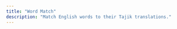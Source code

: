 ```yaml
---
title: "Word Match"
description: "Match English words to their Tajik translations."
---
```


<div class="game-board" id="gameBoard"></div>

<script>
  // Load word pairs from the JSON file
fetch('/assets/data/first-100-words.json')
  .then(response => response.json())
  .then(data => {
    // Shuffle the full list
    const shuffled = data.sort(() => 0.5 - Math.random());
    // Take 6 random pairs
    const selectedPairs = shuffled.slice(0, 6);

    // Duplicate and mix English/Tajik for the game
    const gameCards = [];
    selectedPairs.forEach(pair => {
      gameCards.push({ text: pair.english, pairId: pair.english });
      gameCards.push({ text: pair.tajik, pairId: pair.english });
    });

    // Shuffle the game cards
    const shuffledCards = gameCards.sort(() => 0.5 - Math.random());

    // Render cards to the board
    const board = document.getElementById('gameBoard');
    shuffledCards.forEach((card, index) => {
      const cardDiv = document.createElement('div');
      cardDiv.className = 'card';
      cardDiv.dataset.pairId = card.pairId;
      cardDiv.innerText = ''; // Start face-down
      cardDiv.addEventListener('click', () => flipCard(cardDiv, card.text));
      board.appendChild(cardDiv);
    });
  });

let flippedCards = [];
let isBusy = false;
// track how many tries
let tries = 0

function flipCard(cardDiv, text) {
  if (isBusy) return; // Prevent clicks while busy
  if (cardDiv.classList.contains('matched') || flippedCards.includes(cardDiv)) return;

  cardDiv.innerText = text;
  flippedCards.push(cardDiv);

  if (flippedCards.length === 2) {
    tries++; // Increment tries count
    isBusy = true; // Prevent further clicks
    const [card1, card2] = flippedCards;
    const isMatch = card1.dataset.pairId === card2.dataset.pairId;

  if (isMatch) {
      // Instantly show matched color
      card1.classList.add('matched');
      card2.classList.add('matched');
    }

    setTimeout(() => {
      if (isMatch) {

        // Check if all cards are matched
        const allMatched = Array.from(document.querySelectorAll('.card'))
          .every(card => card.classList.contains('matched'));
        if (allMatched) {
          showCongratsMessage();
        }
      } else {
        card1.innerText = '';
        card2.innerText = '';
      }
      flippedCards = [];
      isBusy = false; // Allow further clicks
    }, 1000);
  }
}

  function shuffleArray(array) {
    for (let i = array.length - 1; i > 0; i--) {
      const j = Math.floor(Math.random() * (i + 1));
      [array[i], array[j]] = [array[j], array[i]];
    }
  }

  function renderCards(cards) {
    const gameBoard = document.getElementById('gameBoard');
    cards.forEach(card => {
      const div = document.createElement('div');
      div.className = 'card';
      div.textContent = card.text;
      div.dataset.pairId = card.pairId;
      gameBoard.appendChild(div);
    });

    let selected = [];

    gameBoard.addEventListener('click', (event) => {
      const clicked = event.target;
      if (!clicked.classList.contains('card') || selected.includes(clicked)) return;

      clicked.classList.add('flipped');
      selected.push(clicked);

      if (selected.length === 2) {
        const [first, second] = selected;
        if (first.dataset.pairId === second.dataset.pairId) {
          first.classList.add('matched');
          second.classList.add('matched');
        } else {
          setTimeout(() => {
            first.classList.remove('flipped');
            second.classList.remove('flipped');
          }, 1000);
        }
        selected = [];
      }
    });
  }

  function showCongratsMessage() {
  const msg = document.createElement('div');
  msg.innerText = `🎉 Congratulations! You matched all the words!\nTries: ${tries}`;
  msg.className = 'congrats-message';
  // Create Play Again button
  const btn = document.createElement('button');
  btn.innerText = 'Play again';
  btn.className = 'play-again-btn';
  btn.onclick = () => window.location.reload();

  msg.appendChild(document.createElement('br'));
  msg.appendChild(btn);
  document.body.appendChild(msg);
}
</script>
